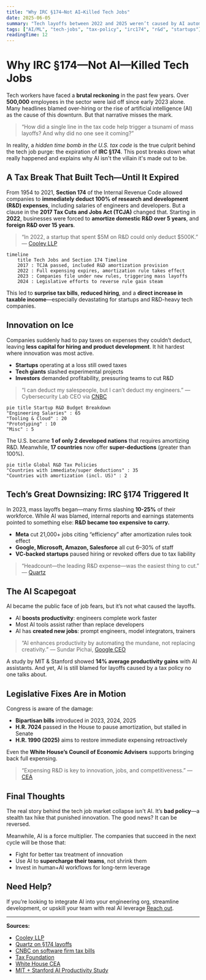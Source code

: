 ```yaml
---
title: "Why IRC §174—Not AI—Killed Tech Jobs"
date: 2025-06-05
summary: "Tech layoffs between 2022 and 2025 weren’t caused by AI automation—they were triggered by a forgotten clause in the U.S. tax code: the expiration of full R&D expensing under IRC §174. Learn what really happened, why it matters, and how to respond."
tags: ["AI/ML", "tech-jobs", "tax-policy", "irc174", "r&d", "startups"]
readingTime: 12
---
```


# Why IRC §174—Not AI—Killed Tech Jobs

Tech workers have faced a **brutal reckoning** in the past few years. Over **500,000** employees in the sector were laid off since early 2023 alone. Many headlines blamed over-hiring or the rise of artificial intelligence (AI) as the cause of this downturn. But that narrative misses the mark.

> “How did a single line in the tax code help trigger a tsunami of mass layoffs? And why did no one see it coming?”

In reality, a _hidden time bomb in the U.S. tax code_ is the true culprit behind the tech job purge: the expiration of **IRC §174**. This post breaks down what really happened and explains why AI isn't the villain it's made out to be.

## A Tax Break That Built Tech—Until It Expired

From 1954 to 2021, **Section 174** of the Internal Revenue Code allowed companies to **immediately deduct 100% of research and development (R&D) expenses**, including salaries of engineers and developers. But a clause in the **2017 Tax Cuts and Jobs Act (TCJA)** changed that. Starting in **2022**, businesses were forced to **amortize domestic R&D over 5 years**, and **foreign R&D over 15 years**.

> “In 2022, a startup that spent $5M on R&D could only deduct $500K.” — [Cooley LLP](https://www.cooley.com/news/insight/2023/2023-05-01-tax-update-irs-releases-guidance-on-new-rd-rules)

```mermaid
timeline
    title Tech Jobs and Section 174 Timeline
    2017 : TCJA passed, included R&D amortization provision
    2022 : Full expensing expires, amortization rule takes effect
    2023 : Companies file under new rules, triggering mass layoffs
    2024 : Legislative efforts to reverse rule gain steam
```

This led to **surprise tax bills**, **reduced hiring**, and a **direct increase in taxable income**—especially devastating for startups and R&D-heavy tech companies.

## Innovation on Ice

Companies suddenly had to pay taxes on expenses they couldn’t deduct, leaving **less capital for hiring and product development**. It hit hardest where innovation was most active.

- **Startups** operating at a loss still owed taxes
- **Tech giants** slashed experimental projects
- **Investors** demanded profitability, pressuring teams to cut R&D

> “I can deduct my salespeople, but I can’t deduct my engineers.” — Cybersecurity Lab CEO via [CNBC](https://www.cnbc.com/2023/04/)

```mermaid
pie title Startup R&D Budget Breakdown
"Engineering Salaries" : 65
"Tooling & Cloud" : 20
"Prototyping" : 10
"Misc" : 5
```

The U.S. became **1 of only 2 developed nations** that requires amortizing R&D. Meanwhile, **17 countries** now offer **super-deductions** (greater than 100%).

```mermaid
pie title Global R&D Tax Policies
"Countries with immediate/super deductions" : 35
"Countries with amortization (incl. US)" : 2
```

## Tech’s Great Downsizing: IRC §174 Triggered It

In 2023, mass layoffs began—many firms slashing **10-25%** of their workforce. While AI was blamed, internal reports and earnings statements pointed to something else: **R&D became too expensive to carry.**

- **Meta** cut 21,000+ jobs citing “efficiency” after amortization rules took effect
- **Google, Microsoft, Amazon, Salesforce** all cut 6–30% of staff
- **VC-backed startups** paused hiring or revoked offers due to tax liability

> “Headcount—the leading R&D expense—was the easiest thing to cut.” — [Quartz](https://qz.com/tech-layoffs-174-tax-change)

## The AI Scapegoat

AI became the public face of job fears, but it’s not what caused the layoffs.

- AI **boosts productivity**: engineers complete work faster
- Most AI tools assist rather than replace developers
- AI has **created new jobs**: prompt engineers, model integrators, trainers

> “AI enhances productivity by automating the mundane, not replacing creativity.” — Sundar Pichai, [Google CEO](https://www.google.com)

A study by MIT & Stanford showed **14% average productivity gains** with AI assistants. And yet, AI is still blamed for layoffs caused by a tax policy no one talks about.

## Legislative Fixes Are in Motion

Congress is aware of the damage:

- **Bipartisan bills** introduced in 2023, 2024, 2025
- **H.R. 7024** passed in the House to pause amortization, but stalled in Senate
- **H.R. 1990 (2025)** aims to restore immediate expensing retroactively

Even the **White House’s Council of Economic Advisers** supports bringing back full expensing.

> “Expensing R&D is key to innovation, jobs, and competitiveness.” — [CEA](https://whitehouse.gov/cea/)

## Final Thoughts

The real story behind the tech job market collapse isn't AI. It’s **bad policy**—a stealth tax hike that punished innovation. The good news? It can be reversed.

Meanwhile, AI is a force multiplier. The companies that succeed in the next cycle will be those that:

- Fight for better tax treatment of innovation
- Use AI to **supercharge their teams**, not shrink them
- Invest in human+AI workflows for long-term leverage

## Need Help?

If you’re looking to integrate AI into your engineering org, streamline development, or upskill your team with real AI leverage [Reach out](mailto:lance@blockhead.consulting).

---

**Sources:**

- [Cooley LLP](https://www.cooley.com/news/insight/2023/2023-05-01-tax-update-irs-releases-guidance-on-new-rd-rules)
- [Quartz on §174 layoffs](https://qz.com/tech-layoffs-174-tax-change)
- [CNBC on software firm tax bills](https://www.cnbc.com/2023/04/)
- [Tax Foundation](https://taxfoundation.org)
- [White House CEA](https://whitehouse.gov/cea/)
- [MIT + Stanford AI Productivity Study](https://economics.mit.edu/research-studies/generative-ai-work)
